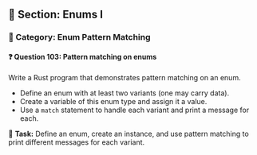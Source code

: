 ## 📘 Section: Enums I  
### 🔹 Category: Enum Pattern Matching  
#### ❓ Question 103: Pattern matching on enums

Write a Rust program that demonstrates pattern matching on an enum.

- Define an enum with at least two variants (one may carry data).
- Create a variable of this enum type and assign it a value.
- Use a `match` statement to handle each variant and print a message for each.

🔧 **Task:** Define an enum, create an instance, and use pattern matching to print different messages for each variant.
